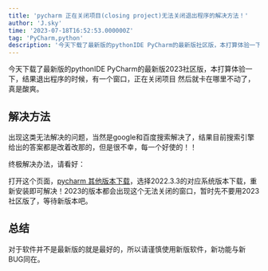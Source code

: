 ```yaml
---
title: 'pycharm 正在关闭项目(closing project)无法关闭退出程序的解决方法！'
author: 'J.sky'
time: '2023-07-18T16:52:53.000000Z'
tag: 'PyCharm,python'
description: '今天下载了最新版的pythonIDE PyCharm的最新版社区版，本打算体验一下，结果退出程序的时候，有一个窗口，正在关闭项目 然后就卡在哪里不动了，真是酸爽。'
---
```

今天下载了最新版的pythonIDE PyCharm的最新版2023社区版，本打算体验一下，结果退出程序的时候，有一个窗口，正在关闭项目 然后就卡在哪里不动了，真是酸爽。

## 解决方法

出现这类无法解决的问题，当然是google和百度搜索解决了，结果目前搜索引擎给出的答案都是改着改那的，但是很不幸，每一个好使的！！

终极解决办法，请看好：

打开这个页面，[pycharm 其他版本下载](https://www.jetbrains.com/zh-cn/pycharm/download/other.html)，选择2022.3.3的对应系统版本下载，重新安装即可解决！2023的版本都会出现这个无法关闭的窗口，暂时先不要用2023社区版了，等待新版本吧。

## 总结

对于软件并不是最新版的就是最好的，所以请谨慎使用新版软件，新功能与新BUG同在。